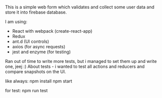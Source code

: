 This is a simple web form which validates and collect some user data and store it into firebase database.

I am using:
- React with webpack (create-react-app)
- Redux
- ant.d (UI controls)
- axios (for async requests)
- jest and enzyme (for testing)

Ran out of time to write more tests, but i managed to set them up and write one, jeej :)
About tests - i wanted to test all actions and reducers and compare snapshots on the UI.

like always:
npm install
npm start

for test:
npm run test


